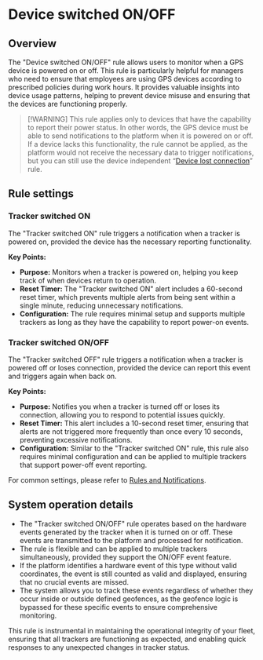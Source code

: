 # Device switched ON/OFF

## Overview

The "Device switched ON/OFF" rule allows users to monitor when a GPS device is powered on or off. This rule is particularly helpful for managers who need to ensure that employees are using GPS devices according to prescribed policies during work hours. It provides valuable insights into device usage patterns, helping to prevent device misuse and ensuring that the devices are functioning properly.

> \[!WARNING] This rule applies only to devices that have the capability to report their power status. In other words, the GPS device must be able to send notifications to the platform when it is powered on or off. If a device lacks this functionality, the rule cannot be applied, as the platform would not receive the necessary data to trigger notifications, but you can still use the device independent “[Device lost connection](../device-connection/device-lost-connection.md)” rule.

## Rule settings

### Tracker switched ON

The "Tracker switched ON" rule triggers a notification when a tracker is powered on, provided the device has the necessary reporting functionality.

**Key Points:**

* **Purpose:** Monitors when a tracker is powered on, helping you keep track of when devices return to operation.
* **Reset Timer:** The "Tracker switched ON" alert includes a 60-second reset timer, which prevents multiple alerts from being sent within a single minute, reducing unnecessary notifications.
* **Configuration:** The rule requires minimal setup and supports multiple trackers as long as they have the capability to report power-on events.

### Tracker switched ON/OFF

The "Tracker switched OFF" rule triggers a notification when a tracker is powered off or loses connection, provided the device can report this event and triggers again when back on.

**Key Points:**

* **Purpose:** Notifies you when a tracker is turned off or loses its connection, allowing you to respond to potential issues quickly.
* **Reset Timer:** This alert includes a 10-second reset timer, ensuring that alerts are not triggered more frequently than once every 10 seconds, preventing excessive notifications.
* **Configuration:** Similar to the "Tracker switched ON" rule, this rule also requires minimal configuration and can be applied to multiple trackers that support power-off event reporting.

For common settings, please refer to [Rules and Notifications](../).

## System operation details

* The "Tracker switched ON/OFF" rule operates based on the hardware events generated by the tracker when it is turned on or off. These events are transmitted to the platform and processed for notification.
* The rule is flexible and can be applied to multiple trackers simultaneously, provided they support the ON/OFF event feature.
* If the platform identifies a hardware event of this type without valid coordinates, the event is still counted as valid and displayed, ensuring that no crucial events are missed.
* The system allows you to track these events regardless of whether they occur inside or outside defined geofences, as the geofence logic is bypassed for these specific events to ensure comprehensive monitoring.

This rule is instrumental in maintaining the operational integrity of your fleet, ensuring that all trackers are functioning as expected, and enabling quick responses to any unexpected changes in tracker status.
